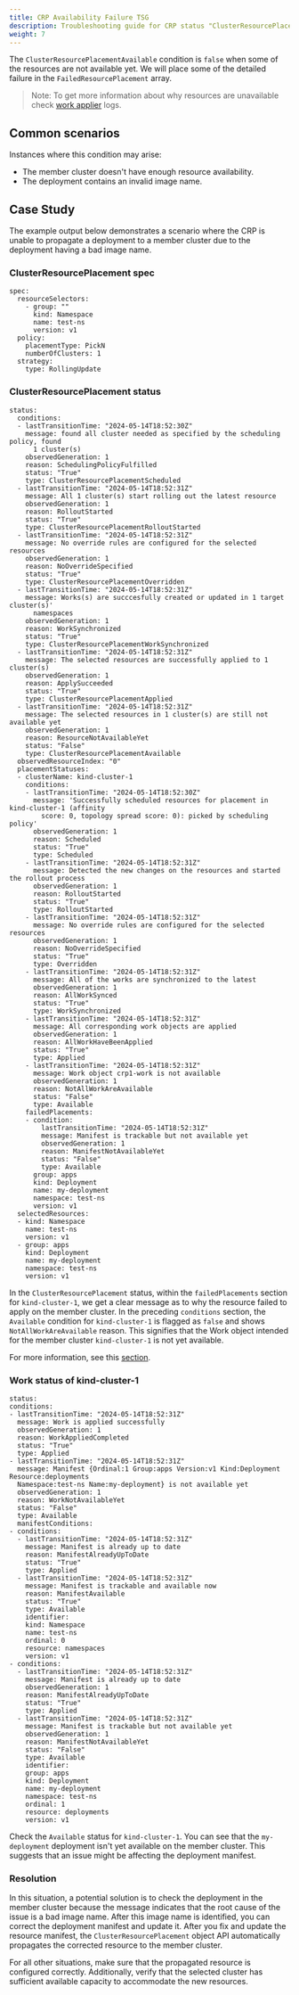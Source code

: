 ```yaml
---
title: CRP Availability Failure TSG
description: Troubleshooting guide for CRP status "ClusterResourcePlacementAvailable" condition set to false
weight: 7
---
```


The `ClusterResourcePlacementAvailable` condition is `false` when some of the resources are not available yet. We will place some of the detailed failure in the `FailedResourcePlacement` array.
> Note: To get more information about why resources are unavailable check [work applier](https://github.com/kubefleet-dev/kubefleet/blob/main/pkg/controllers/workapplier) logs.

## Common scenarios
Instances where this condition may arise:
- The member cluster doesn't have enough resource availability.
- The deployment contains an invalid image name.

## Case Study
The example output below demonstrates a scenario where the CRP is unable to propagate a deployment to a member cluster due to the deployment having a bad image name.

### ClusterResourcePlacement spec
```
spec:
  resourceSelectors:
    - group: ""
      kind: Namespace
      name: test-ns
      version: v1
  policy:
    placementType: PickN
    numberOfClusters: 1
  strategy:
    type: RollingUpdate
```

### ClusterResourcePlacement status
```
status:
  conditions:
  - lastTransitionTime: "2024-05-14T18:52:30Z"
    message: found all cluster needed as specified by the scheduling policy, found
      1 cluster(s)
    observedGeneration: 1
    reason: SchedulingPolicyFulfilled
    status: "True"
    type: ClusterResourcePlacementScheduled
  - lastTransitionTime: "2024-05-14T18:52:31Z"
    message: All 1 cluster(s) start rolling out the latest resource
    observedGeneration: 1
    reason: RolloutStarted
    status: "True"
    type: ClusterResourcePlacementRolloutStarted
  - lastTransitionTime: "2024-05-14T18:52:31Z"
    message: No override rules are configured for the selected resources
    observedGeneration: 1
    reason: NoOverrideSpecified
    status: "True"
    type: ClusterResourcePlacementOverridden
  - lastTransitionTime: "2024-05-14T18:52:31Z"
    message: Works(s) are succcesfully created or updated in 1 target cluster(s)'
      namespaces
    observedGeneration: 1
    reason: WorkSynchronized
    status: "True"
    type: ClusterResourcePlacementWorkSynchronized
  - lastTransitionTime: "2024-05-14T18:52:31Z"
    message: The selected resources are successfully applied to 1 cluster(s)
    observedGeneration: 1
    reason: ApplySucceeded
    status: "True"
    type: ClusterResourcePlacementApplied
  - lastTransitionTime: "2024-05-14T18:52:31Z"
    message: The selected resources in 1 cluster(s) are still not available yet
    observedGeneration: 1
    reason: ResourceNotAvailableYet
    status: "False"
    type: ClusterResourcePlacementAvailable
  observedResourceIndex: "0"
  placementStatuses:
  - clusterName: kind-cluster-1
    conditions:
    - lastTransitionTime: "2024-05-14T18:52:30Z"
      message: 'Successfully scheduled resources for placement in kind-cluster-1 (affinity
        score: 0, topology spread score: 0): picked by scheduling policy'
      observedGeneration: 1
      reason: Scheduled
      status: "True"
      type: Scheduled
    - lastTransitionTime: "2024-05-14T18:52:31Z"
      message: Detected the new changes on the resources and started the rollout process
      observedGeneration: 1
      reason: RolloutStarted
      status: "True"
      type: RolloutStarted
    - lastTransitionTime: "2024-05-14T18:52:31Z"
      message: No override rules are configured for the selected resources
      observedGeneration: 1
      reason: NoOverrideSpecified
      status: "True"
      type: Overridden
    - lastTransitionTime: "2024-05-14T18:52:31Z"
      message: All of the works are synchronized to the latest
      observedGeneration: 1
      reason: AllWorkSynced
      status: "True"
      type: WorkSynchronized
    - lastTransitionTime: "2024-05-14T18:52:31Z"
      message: All corresponding work objects are applied
      observedGeneration: 1
      reason: AllWorkHaveBeenApplied
      status: "True"
      type: Applied
    - lastTransitionTime: "2024-05-14T18:52:31Z"
      message: Work object crp1-work is not available
      observedGeneration: 1
      reason: NotAllWorkAreAvailable
      status: "False"
      type: Available
    failedPlacements:
    - condition:
        lastTransitionTime: "2024-05-14T18:52:31Z"
        message: Manifest is trackable but not available yet
        observedGeneration: 1
        reason: ManifestNotAvailableYet
        status: "False"
        type: Available
      group: apps
      kind: Deployment
      name: my-deployment
      namespace: test-ns
      version: v1
  selectedResources:
  - kind: Namespace
    name: test-ns
    version: v1
  - group: apps
    kind: Deployment
    name: my-deployment
    namespace: test-ns
    version: v1
 ```
In the `ClusterResourcePlacement` status, within the `failedPlacements` section for `kind-cluster-1`, we get a clear message
as to why the resource failed to apply on the member cluster. In the preceding `conditions` section,
the `Available` condition for `kind-cluster-1` is flagged as `false` and shows `NotAllWorkAreAvailable` reason.
This signifies that the Work object intended for the member cluster `kind-cluster-1` is not yet available.

For more information, see this [section](ClusterResourcePlacement#how-can-i-find-the-correct-work-resource-thats-associated-with-clusterresourceplacement).

### Work status of kind-cluster-1
```
status:
conditions:
- lastTransitionTime: "2024-05-14T18:52:31Z"
  message: Work is applied successfully
  observedGeneration: 1
  reason: WorkAppliedCompleted
  status: "True"
  type: Applied
- lastTransitionTime: "2024-05-14T18:52:31Z"
  message: Manifest {Ordinal:1 Group:apps Version:v1 Kind:Deployment Resource:deployments
  Namespace:test-ns Name:my-deployment} is not available yet
  observedGeneration: 1
  reason: WorkNotAvailableYet
  status: "False"
  type: Available
  manifestConditions:
- conditions:
  - lastTransitionTime: "2024-05-14T18:52:31Z"
    message: Manifest is already up to date
    reason: ManifestAlreadyUpToDate
    status: "True"
    type: Applied
  - lastTransitionTime: "2024-05-14T18:52:31Z"
    message: Manifest is trackable and available now
    reason: ManifestAvailable
    status: "True"
    type: Available
    identifier:
    kind: Namespace
    name: test-ns
    ordinal: 0
    resource: namespaces
    version: v1
- conditions:
  - lastTransitionTime: "2024-05-14T18:52:31Z"
    message: Manifest is already up to date
    observedGeneration: 1
    reason: ManifestAlreadyUpToDate
    status: "True"
    type: Applied
  - lastTransitionTime: "2024-05-14T18:52:31Z"
    message: Manifest is trackable but not available yet
    observedGeneration: 1
    reason: ManifestNotAvailableYet
    status: "False"
    type: Available
    identifier:
    group: apps
    kind: Deployment
    name: my-deployment
    namespace: test-ns
    ordinal: 1
    resource: deployments
    version: v1
```
Check the `Available` status for `kind-cluster-1`. You can see that the `my-deployment` deployment isn't yet available on the member cluster. 
This suggests that an issue might be affecting the deployment manifest.

### Resolution
In this situation, a potential solution is to check the deployment in the member cluster because the message indicates that the root cause of the issue is a bad image name. 
After this image name is identified, you can correct the deployment manifest and update it. 
After you fix and update the resource manifest, the `ClusterResourcePlacement` object API automatically propagates the corrected resource to the member cluster.

For all other situations, make sure that the propagated resource is configured correctly. 
Additionally, verify that the selected cluster has sufficient available capacity to accommodate the new resources.
